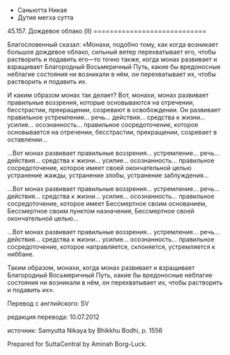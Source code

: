 









* Саньютта Никая
* Дутия мегха сутта


45\.157\. Дождевое облако \(II\)
\=\=\=\=\=\=\=\=\=\=\=\=\=\=\=\=\=\=\=\=\=\=\=\=\=\=\=\=



Благословенный сказал: «Монахи, подобно тому, как когда возникает большое дождевое облако, сильный ветер перехватывает его, чтобы растворить и подавить его—то точно также, когда монах развивает и взращивает Благородный Восьмеричный Путь, какие бы вредоносные неблагие состояния ни возникали в нём, он перехватывает их, чтобы растворить и подавить их\.


И каким образом монах так делает? Вот, монахи, монах развивает правильные воззрения, которые основываются на отречении, бесстрастии, прекращении, созревают в освобождении\. Он развивает правильное устремление… речь… действия… средства к жизни… усилие… осознанность… правильное сосредоточение, которое основывается на отречении, бесстрастии, прекращении, созревает в оставлении…


…Вот монах развивает правильные воззрения… устремление… речь… действия… средства к жизни… усилие… осознанность… правильное сосредоточение, которое имеет своей окончательной целью устранение жажды, устранение злобы, устранение заблуждения…


…Вот монах развивает правильные воззрения… устремление… речь… действия… средства к жизни… усилие… осознанность… правильное сосредоточение, которое имеет Бессмертное своим основанием, Бессмертное своим пунктом назначения, Бессмертное своей окончательной целью…


…Вот монах развивает правильные воззрения… устремление… речь… действия… средства к жизни… усилие… осознанность… правильное сосредоточение, которое направляется, склоняется, устремляется к ниббане\.


Таким образом, монахи, когда монах развивает и взращивает Благородный Восьмеричный Путь, какие бы вредоносные неблагие состояния ни возникали в нём, он перехватывает их, чтобы растворить и подавить их»\.



Перевод с английского: SV


редакция перевода: 10\.07\.2012


источник: Samyutta Nikaya by Bhikkhu Bodhi, p\. 1556


Prepared for SuttaCentral by Aminah Borg\-Luck\.






